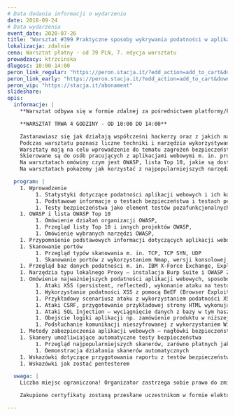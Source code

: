 ```yaml
---
# Data dodania informacji o wydarzeniu
date: 2018-09-24
# Data wydarzenia
event_date: 2020-07-26
title: "Warsztat #399 Praktyczne sposoby wykrywania podatności w aplikacjach webowych"
lokalizacja: zdalnie
cena: Warsztat płatny - od 39 PLN, 7. edycja warsztatu
prowadzacy: ktrzcinska
dlugosc: 10:00-14:00
peron_link_regular: "https://peron.stacja.it/?edd_action=add_to_cart&download_id=1295&edd_options[price_id]=1"
peron_link_early: "https://peron.stacja.it/?edd_action=add_to_cart&download_id=1295&edd_options[price_id]=2"
peron_vip: "https://stacja.it/abonament"
slideshare:
opis:
  informacje: |
    **Warsztat odbywa się w formie zdalnej za pośrednictwem platformy/komunikatora online, z wykorzystaniem dźwięku, obrazu z kamery, udostępniania ekranu komputera prowadzącego i uczestników.** 

    **WARSZTAT TRWA 4 GODZINY - OD 10:00 DO 14:00**

    Zastanawiasz się jak działają współcześni hackerzy oraz z jakich narzędzi korzystają? 
    Podczas warsztatu poznasz liczne techniki i narzędzia wykorzystywane do przełamywania zabezpieczeń aplikacji webowych.
    Warsztaty mają na celu wprowadzenie do tematu zagrożeń bezpieczeństwa aplikacji webowych.
    Skierowane są do osób pracujących z aplikacjami webowymi m. in. programistów i testerów, którzy chcieliby poznać podstawowe podatności, sposoby ich wykrywania oraz metody ochrony.
    Na warsztatach omówimy czym jest OWASP, lista Top 10, jakie są dostępne bazy podatności oraz co możemy sprawdzić wykonując proste skanowanie portów. Główną część warsztatów będą stanowiły testy aplikacji webowej zawierającej najczęściej występujące podatności m. in. XSS, SQL Injection, CSRF, czy też błędy logiki aplikacji.
    Na warsztatach pokażemy jak korzystać z najpopularniejszych narzędzi do testów bezpieczeństwa w tym narzędzi typu lokalnego Proxy oraz narzędzi do skanowania portów, podsłuchiwania ruchu oraz przechwytywania sesji użytkowników.

  program: |
    1. Wprowadzenie
         1. Statystyki dotyczące podatności aplikacji webowych i ich konsekwencji
         1. Podstawowe informacje o testach bezpieczeństwa i testach penetracyjnych
         1. Testy bezpieczeństwa jako element testów pozafunkcjonalnych
    1. OWASP i lista OWASP Top 10
         1. Omówienie działań organizacji OWASP,
         1. Przegląd listy Top 10 i innych projektów OWASP,
         1. Omówienie wybranych narzędzi OWASP,
    1. Przypomnienie podstawowych informacji dotyczących aplikacji webowych
    1. Skanowanie portów
         1. Przegląd typów skanowania m. in. TCP, TCP SYN, UDP
         1. Skanowanie portów z wykorzystaniem Nmap, wersji konsolowej i GUI (Zenmap), skanowany adres IP z wystawionym podatnym serwerem aplikacyjnym i bazą danych
    1. Przegląd baz danych podatności m. in. IBM X-Force Exchange, Exploit-db, CVEDetails, NullByte
    1. Narzędzia typu lokalnego Proxy – instalacja Burp Suite i OWASP ZAP, konfiguracja i przechwytywanie żądań do testowej aplikacji BadStore
    1. Omówienie najważniejszych podatności aplikacji webowych, sposobów ich wykrywania oraz zalecanych metod ochrony, połączone z samodzielnym wykrywaniem podatności przez uczestników warsztatów (podatności będziemy szukać w testowej aplikacji BadStore)
         1. Ataki XSS (persistent, reflected), wykonanie ataku na testowej aplikacji
         1. Wykorzystanie podatności XSS z pomocą BeEF (Browser Exploitation Framework) np. wyświetlenie okna dialogowego, uruchomienie dźwięku, pobranie plików cookie, czy zawartości schowka
         1. Przykładowy scenariusz ataku z wykorzystaniem podatności XSS i stworzonego samodzielnie przez uczestników fałszywego okna logowania do innego systemu
         1. Ataki CSRF, przygotowanie przykładowej strony HTML wykonującej atak
         1. Ataki SQL Injection – wyciągnięcie danych z bazy w tym haszy haseł, odczytanie haszy z haseł, zalogowanie na konto administratora aplikacji, pobranie informacji przeznaczonych dla administratora
         1. Obejście logiki aplikacji np. zamówienie produktu w niższej cenie
         1. Podsłuchanie komunikacji nieszyfrowanej z wykorzystaniem Wireshark
    1. Metody zabezpieczenia aplikacji webowych – nagłówki bezpieczeństwa i flagi plików cookie
    1. Skanery umożliwiające automatyczne testy bezpieczeństwa
         1. Przegląd najpopularniejszych skanerów, zarówno płatnych jak i open source, omówienie skanera Burp Suite Professional
         1. Demonstracja działania skanerów automatycznych
    1. Wskazówki dotyczące przygotowania raportu z testów bezpieczeństwa
    1. Wskazówki jak zostać pentesterem

  uwaga: |
    Liczba miejsc ograniczona! Organizator zastrzega sobie prawo do zmiany lokalizacji wydarzenia oraz jego odwołania w przypadku niezgłoszenia się minimalnej liczby uczestników.

    Zakupione certyfikaty zostaną przesłane uczestnikom w formie elektoronicznej po warsztacie oraz za pośrednictwem firmy kurierskiej w momencie poprawy sytuacji wywołanej epidemią koronawirusa. 

---
```

